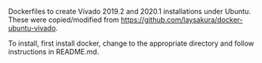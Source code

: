 Dockerfiles to create Vivado 2019.2 and 2020.1 installations under Ubuntu.
These were copied/modified from 
<https://github.com/laysakura/docker-ubuntu-vivado>.

To install, first install docker, change to the appropriate directory and follow instructions in README.md.
